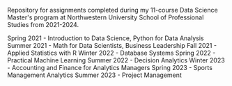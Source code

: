 Repository for assignments completed during my 11-course Data Science Master's program at Northwestern University School of Professional Studies from 2021-2024.

Spring 2021 - Introduction to Data Science, Python for Data Analysis
Summer 2021 - Math for Data Scientists, Business Leadership
Fall 2021 - Applied Statistics with R
Winter 2022 - Database Systems
Spring 2022 - Practical Machine Learning
Summer 2022 - Decision Analytics
Winter 2023 - Accounting and Finance for Analytics Managers
Spring 2023 - Sports Management Analytics
Summer 2023 - Project Management
